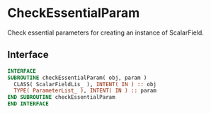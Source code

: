 # CheckEssentialParam

Check essential parameters for creating an instance of ScalarField.

## Interface

```fortran
INTERFACE
SUBROUTINE checkEssentialParam( obj, param )
  CLASS( ScalarFieldLis_ ), INTENT( IN ) :: obj
  TYPE( ParameterList_ ), INTENT( IN ) :: param
END SUBROUTINE checkEssentialParam
END INTERFACE
```
